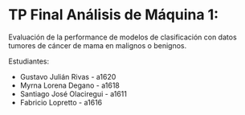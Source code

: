 # TP Final Análisis de Máquina 1:

Evaluación de la performance de modelos de clasificación con datos tumores de cáncer de mama en malignos o benignos.

Estudiantes:

* Gustavo Julián Rivas - a1620
* Myrna Lorena Degano - a1618
* Santiago José Olaciregui - a1611
* Fabricio Lopretto - a1616
